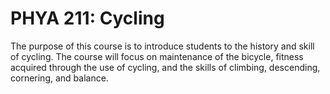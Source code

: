 # PHYA 211: Cycling

The purpose of this course is to introduce students to the history and skill of cycling. The course will focus on maintenance of the bicycle, fitness acquired through the use of cycling, and the skills of climbing, descending, cornering, and balance.